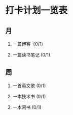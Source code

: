 # 打卡计划一览表

## 月

1. 一篇博客（0/1）

1. 一篇读书笔记 (0/1)

## 周

1. 一首英文歌 (0/1)

1. 一本技术书 (0/1)

1. 一本闲书 (0/1)
